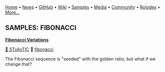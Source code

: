 [Home](https://qb64.com) • [News](/news.md) • [GitHub](/github.md) • [Wiki](/wiki.md) • [Samples](/samples.md) • [Media](/media.md) • [Community](/community.md) • [Rolodex](/rolodex.md) • [More...](/more.md)

## SAMPLES: FIBONACCI

**[Fibonacci Variations](fibonacci-variations/index.md)**

[🐝 STxAxTIC](stxaxtic.md) 🔗 [fibonacci](fibonacci.md)

The Fibonacci sequence is "seeded" with the golden ratio, but what if we change that?
